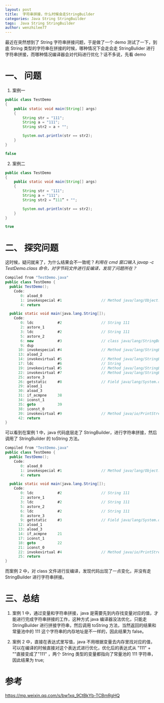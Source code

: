 ```yaml
---
layout: post
title:  字符串拼接，什么时候会走StringBuilder
categories: Java String StringBuilder
tags:  Java String StringBuilder
author: wenzhilee77
---
```


最近在突然想到了 String 字符串拼接问题，于是做了一个 demo 测试了一下，到底 String 类型的字符串在拼接的时候，哪种情况下会走会走 StringBulider 进行字符串拼接，而哪种情况编译器会对代码进行优化？话不多说，先看 demo

# 一、 问题
1. 案例一
```java
public class TestDemo
{
	public static void main(String[] args) 
	{
		String str = "111";
		String a = "111";
		String str2 = a + "";

		System.out.println(str == str2);
	}
}

false
```

2. 案例二
```java
public class TestDemo
{
	public static void main(String[] args) 
	{
		String str = "111";
		String a = "111";
		String str2 = “111” + "";

		System.out.println(str == str2);
	}
}

true
```

# 二、 探究问题
这时候，疑问就来了，为什么结果会不一致呢？*利用在 cmd 窗口输入 javap -c TestDemo.class 命令，对字节码文件进行反编译，发现了问题所在？*

```java
Compiled from "TestDemo.java"
public class TestDemo {
  public TestDemo();
    Code:
       0: aload_0
       1: invokespecial #1                  // Method java/lang/Object."<init>":()V
       4: return

  public static void main(java.lang.String[]);
    Code:
       0: ldc           #2                  // String 111
       2: astore_1
       3: ldc           #2                  // String 111
       5: astore_2
       6: new           #3                  // class java/lang/StringBuilder
       9: dup
      10: invokespecial #4                  // Method java/lang/StringBuilder."<init>":()V
      13: aload_2
      14: invokevirtual #5                  // Method java/lang/StringBuilder.append:(Ljava/lang/String;)Ljava/lang/StringBuilder;
      17: ldc           #6                  // String
      19: invokevirtual #5                  // Method java/lang/StringBuilder.append:(Ljava/lang/String;)Ljava/lang/StringBuilder;
      22: invokevirtual #7                  // Method java/lang/StringBuilder.toString:()Ljava/lang/String;
      25: astore_3
      26: getstatic     #8                  // Field java/lang/System.out:Ljava/io/PrintStream;
      29: aload_1
      30: aload_3
      31: if_acmpne     38
      34: iconst_1
      35: goto          39
      38: iconst_0
      39: invokevirtual #9                  // Method java/io/PrintStream.println:(Z)V
      42: return
}
```
可以看到在案例 1 中，java 代码底层走了 StringBuilder，进行字符串拼接，然后调用了 StringBuilder 的 toString 方法。

```java
Compiled from "TestDemo.java"
public class TestDemo {
  public TestDemo();
    Code:
       0: aload_0
       1: invokespecial #1                  // Method java/lang/Object."<init>":()V
       4: return

  public static void main(java.lang.String[]);
    Code:
       0: ldc           #2                  // String 111
       2: astore_1
       3: ldc           #2                  // String 111
       5: astore_2
       6: ldc           #2                  // String 111
       8: astore_3
       9: getstatic     #3                  // Field java/lang/System.out:Ljava/io/PrintStream;
      12: aload_1
      13: aload_3
      14: if_acmpne     21
      17: iconst_1
      18: goto          22
      21: iconst_0
      22: invokevirtual #4                  // Method java/io/PrintStream.println:(Z)V
      25: return
}
```

而案例 2 中，对 class 文件进行反编译，发现代码出现了一点变化，并没有走 StringBuilder 进行字符串拼接。

# 三、总结
1. 案例 1 中，通过变量和字符串拼接，java 是需要先到内存找变量对应的值，才能进行完成字符串拼接的工作，这种方式 java 编译器没法优化，只能走 StringBuilder 进行拼接字符串，然后调用 toString 方法，当然返回的结果和常量池中的 111 这个字符串的内存地址是不一样的，因此结果为 false。

2. 案例 2 中，直接在表达式里写值，java 不用根据变量去内存里找对应的值，可以在编译的时候直接对这个表达式进行优化，优化后的表达式从 "111" + ""直接变成了"111" ，两个 String 类型的变量都指向了常量池的 111 字符串，因此结果为 true;

# 参考

https://mp.weixin.qq.com/s/bw1xq_9CtBkYb-TCBmRgHQ